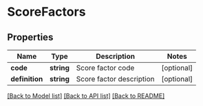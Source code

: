 # ScoreFactors

## Properties
Name | Type | Description | Notes
------------ | ------------- | ------------- | -------------
**code** | **string** | Score factor code | [optional] 
**definition** | **string** | Score factor description | [optional] 

[[Back to Model list]](../README.md#documentation-for-models) [[Back to API list]](../README.md#documentation-for-api-endpoints) [[Back to README]](../README.md)


